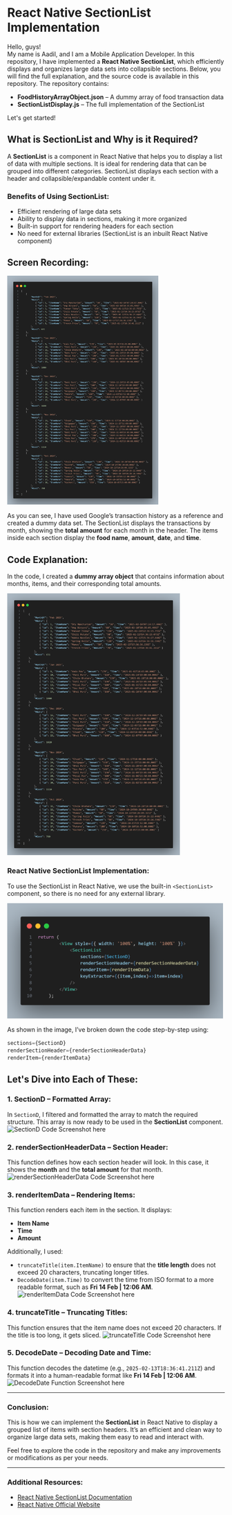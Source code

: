 # React Native SectionList Implementation

Hello, guys!  
My name is Aadil, and I am a Mobile Application Developer. In this repository, I have implemented a **React Native SectionList**, which efficiently displays and organizes large data sets into collapsible sections. Below, you will find the full explanation, and the source code is available in this repository. The repository contains:
- **FoodHistoryArrayObject.json** – A dummy array of food transaction data
- **SectionListDisplay.js** – The full implementation of the SectionList

Let's get started!
## What is SectionList and Why is it Required?

A **SectionList** is a component in React Native that helps you to display a list of data with multiple sections. It is ideal for rendering data that can be grouped into different categories. SectionList displays each section with a header and collapsible/expandable content under it.

### Benefits of Using SectionList:
- Efficient rendering of large data sets
- Ability to display data in sections, making it more organized
- Built-in support for rendering headers for each section
- No need for external libraries (SectionList is an inbuilt React Native component)

## Screen Recording:
<img src="Images/sectionListArray.png" alt="Screen Record" width="350" />

As you can see, I have used Google’s transaction history as a reference and created a dummy data set. The SectionList displays the transactions by month, showing the **total amount** for each month in the header. The items inside each section display the **food name**, **amount**, **date**, and **time**.

## Code Explanation:

In the code, I created a **dummy array object** that contains information about months, items, and their corresponding total amounts.

<img src="Images/sectionListArray.png" alt="Array Object" width="400" />


### React Native SectionList Implementation:
To use the SectionList in React Native, we use the built-in `<SectionList>` component, so there is no need for any external library.

<img src="Images/sectionListCode.png" alt="Section List" width="500" />

As shown in the image, I’ve broken down the code step-by-step using:
```jsx
sections={SectionD} 
renderSectionHeader={renderSectionHeaderData} 
renderItem={renderItemData}
```

## Let's Dive into Each of These:
### 1. SectionD – Formatted Array:
In `SectionD`, I filtered and formatted the array to match the required structure. This array is now ready to be used in the **SectionList** component.
![SectionD Code Screenshot here](path-to-image)


### 2. renderSectionHeaderData – Section Header:
This function defines how each section header will look. In this case, it shows the **month** and the **total amount** for that month.
![renderSectionHeaderData Code Screenshot here](path-to-image)


### 3. renderItemData – Rendering Items:
This function renders each item in the section. It displays:
- **Item Name**
- **Time**
- **Amount**
  
Additionally, I used:
- `truncateTitle(item.ItemName)` to ensure that the **title length** does not exceed 20 characters, truncating longer titles.
- `DecodeDate(item.Time)` to convert the time from ISO format to a more readable format, such as **Fri 14 Feb | 12:06 AM**.
![renderItemData Code Screenshot here](path-to-image)


### 4. truncateTitle – Truncating Titles:
This function ensures that the item name does not exceed 20 characters. If the title is too long, it gets sliced.
![truncateTitle Code Screenshot here](path-to-image)


### 5. DecodeDate – Decoding Date and Time:
This function decodes the datetime (e.g., `2025-02-13T18:36:41.211Z`) and formats it into a human-readable format like **Fri 14 Feb | 12:06 AM**.
![DecodeDate Function Screenshot here](path-to-image)

---

### Conclusion:
This is how we can implement the **SectionList** in React Native to display a grouped list of items with section headers. It’s an efficient and clean way to organize large data sets, making them easy to read and interact with.

Feel free to explore the code in the repository and make any improvements or modifications as per your needs.

---

### Additional Resources:
- [React Native SectionList Documentation](https://reactnative.dev/docs/sectionlist)
- [React Native Official Website](https://reactnative.dev)

